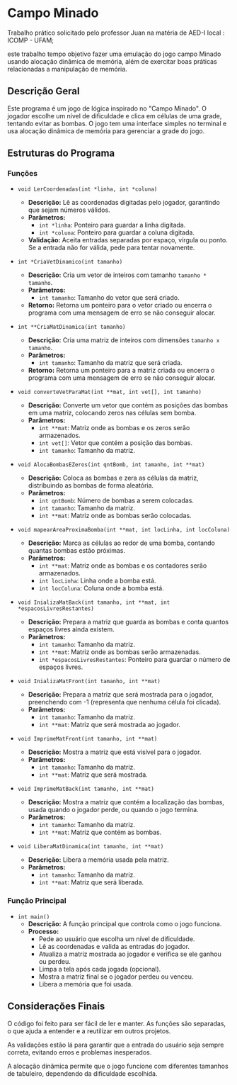 # Campo Minado

Trabalho prático solicitado pelo professor Juan na matéria de AED-I
local : ICOMP - UFAM;

este trabalho tempo objetivo fazer uma emulação do jogo campo Minado usando alocação dinâmica de memória, além de exercitar boas práticas relacionadas a manipulação de memória.

## Descrição Geral
Este programa é um jogo de lógica inspirado no "Campo Minado". O jogador escolhe um nível de dificuldade e clica em células de uma grade, tentando evitar as bombas. O jogo tem uma interface simples no terminal e usa alocação dinâmica de memória para gerenciar a grade do jogo.

## Estruturas do Programa

### Funções

- `void LerCoordenadas(int *linha, int *coluna)`
  - **Descrição:** Lê as coordenadas digitadas pelo jogador, garantindo que sejam números válidos.
  - **Parâmetros:**
    - `int *linha`: Ponteiro para guardar a linha digitada.
    - `int *coluna`: Ponteiro para guardar a coluna digitada.
  - **Validação:** Aceita entradas separadas por espaço, vírgula ou ponto. Se a entrada não for válida, pede para tentar novamente.

- `int *CriaVetDinamico(int tamanho)`
  - **Descrição:** Cria um vetor de inteiros com tamanho `tamanho * tamanho`.
  - **Parâmetros:**
    - `int tamanho`: Tamanho do vetor que será criado.
  - **Retorno:** Retorna um ponteiro para o vetor criado ou encerra o programa com uma mensagem de erro se não conseguir alocar.

- `int **CriaMatDinamica(int tamanho)`
  - **Descrição:** Cria uma matriz de inteiros com dimensões `tamanho x tamanho`.
  - **Parâmetros:**
    - `int tamanho`: Tamanho da matriz que será criada.
  - **Retorno:** Retorna um ponteiro para a matriz criada ou encerra o programa com uma mensagem de erro se não conseguir alocar.

- `void converteVetParaMat(int **mat, int vet[], int tamanho)`
  - **Descrição:** Converte um vetor que contém as posições das bombas em uma matriz, colocando zeros nas células sem bomba.
  - **Parâmetros:**
    - `int **mat`: Matriz onde as bombas e os zeros serão armazenados.
    - `int vet[]`: Vetor que contém a posição das bombas.
    - `int tamanho`: Tamanho da matriz.

- `void AlocaBombasEZeros(int qntBomb, int tamanho, int **mat)`
  - **Descrição:** Coloca as bombas e zera as células da matriz, distribuindo as bombas de forma aleatória.
  - **Parâmetros:**
    - `int qntBomb`: Número de bombas a serem colocadas.
    - `int tamanho`: Tamanho da matriz.
    - `int **mat`: Matriz onde as bombas serão colocadas.

- `void mapearAreaProximaBomba(int **mat, int locLinha, int locColuna)`
  - **Descrição:** Marca as células ao redor de uma bomba, contando quantas bombas estão próximas.
  - **Parâmetros:**
    - `int **mat`: Matriz onde as bombas e os contadores serão armazenados.
    - `int locLinha`: Linha onde a bomba está.
    - `int locColuna`: Coluna onde a bomba está.

- `void InializaMatBack(int tamanho, int **mat, int *espacosLivresRestantes)`
  - **Descrição:** Prepara a matriz que guarda as bombas e conta quantos espaços livres ainda existem.
  - **Parâmetros:**
    - `int tamanho`: Tamanho da matriz.
    - `int **mat`: Matriz onde as bombas serão armazenadas.
    - `int *espacosLivresRestantes`: Ponteiro para guardar o número de espaços livres.

- `void InializaMatFront(int tamanho, int **mat)`
  - **Descrição:** Prepara a matriz que será mostrada para o jogador, preenchendo com -1 (representa que nenhuma célula foi clicada).
  - **Parâmetros:**
    - `int tamanho`: Tamanho da matriz.
    - `int **mat`: Matriz que será mostrada ao jogador.

- `void ImprimeMatFront(int tamanho, int **mat)`
  - **Descrição:** Mostra a matriz que está visível para o jogador.
  - **Parâmetros:**
    - `int tamanho`: Tamanho da matriz.
    - `int **mat`: Matriz que será mostrada.

- `void ImprimeMatBack(int tamanho, int **mat)`
  - **Descrição:** Mostra a matriz que contém a localização das bombas, usada quando o jogador perde, ou quando o jogo termina.
  - **Parâmetros:**
    - `int tamanho`: Tamanho da matriz.
    - `int **mat`: Matriz que contém as bombas.

- `void LiberaMatDinamica(int tamanho, int **mat)`
  - **Descrição:** Libera a memória usada pela matriz.
  - **Parâmetros:**
    - `int tamanho`: Tamanho da matriz.
    - `int **mat`: Matriz que será liberada.

### Função Principal

- `int main()`
  - **Descrição:** A função principal que controla como o jogo funciona.
  - **Processo:**
    - Pede ao usuário que escolha um nível de dificuldade.
    - Lê as coordenadas e valida as entradas do jogador.
    - Atualiza a matriz mostrada ao jogador e verifica se ele ganhou ou perdeu.
    - Limpa a tela após cada jogada (opcional).
    - Mostra a matriz final se o jogador perdeu ou venceu.
    - Libera a memória que foi usada.

## Considerações Finais
O código foi feito para ser fácil de ler e manter. As funções são separadas, o que ajuda a entender e a reutilizar em outros projetos.

As validações estão lá para garantir que a entrada do usuário seja sempre correta, evitando erros e problemas inesperados.

A alocação dinâmica permite que o jogo funcione com diferentes tamanhos de tabuleiro, dependendo da dificuldade escolhida.

